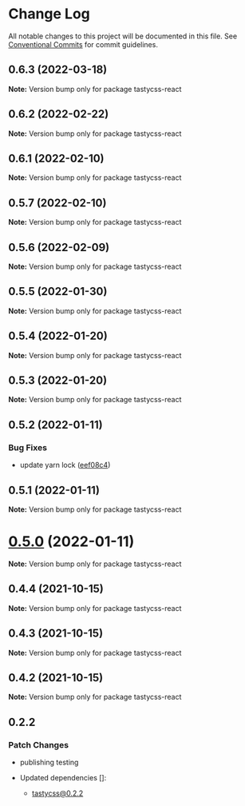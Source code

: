 # Change Log

All notable changes to this project will be documented in this file.
See [Conventional Commits](https://conventionalcommits.org) for commit guidelines.

## 0.6.3 (2022-03-18)

**Note:** Version bump only for package tastycss-react





## 0.6.2 (2022-02-22)

**Note:** Version bump only for package tastycss-react





## 0.6.1 (2022-02-10)

**Note:** Version bump only for package tastycss-react





## 0.5.7 (2022-02-10)

**Note:** Version bump only for package tastycss-react





## 0.5.6 (2022-02-09)

**Note:** Version bump only for package tastycss-react





## 0.5.5 (2022-01-30)

**Note:** Version bump only for package tastycss-react





## 0.5.4 (2022-01-20)

**Note:** Version bump only for package tastycss-react





## 0.5.3 (2022-01-20)

**Note:** Version bump only for package tastycss-react





## 0.5.2 (2022-01-11)


### Bug Fixes

* update yarn lock ([eef08c4](https://github.com/numldesign/tatsy/commit/eef08c497e09376966846079465459fc9efa6603))





## 0.5.1 (2022-01-11)

**Note:** Version bump only for package tastycss-react





# [0.5.0](https://github.com/numldesign/tatsy/compare/v0.4.4...v0.5.0) (2022-01-11)

**Note:** Version bump only for package tastycss-react





## 0.4.4 (2021-10-15)

**Note:** Version bump only for package tastycss-react





## 0.4.3 (2021-10-15)

**Note:** Version bump only for package tastycss-react





## 0.4.2 (2021-10-15)

**Note:** Version bump only for package tastycss-react





## 0.2.2

### Patch Changes

- publishing testing

- Updated dependencies []:
  - tastycss@0.2.2
